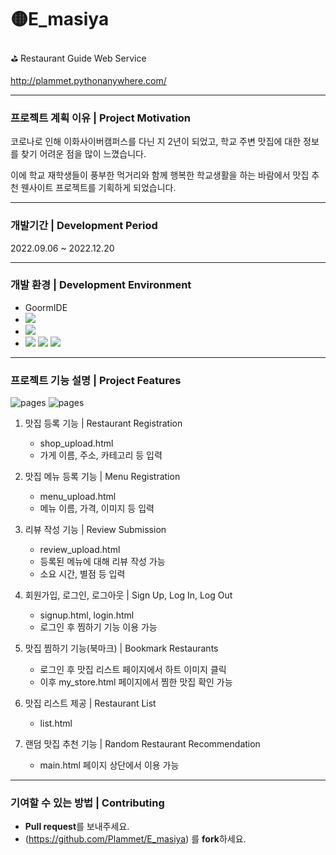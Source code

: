 # 🟡E_masiya
:golf: Restaurant Guide Web Service

http://plammet.pythonanywhere.com/

---

### 프로젝트 계획 이유 | Project Motivation
코로나로 인해 이화사이버캠퍼스를 다닌 지 2년이 되었고, 학교 주변 맛집에 대한 정보를 찾기 어려운 점을 많이 느꼈습니다. 

이에 학교 재학생들이 풍부한 먹거리와 함께 행복한 학교생활을 하는 바람에서 맛집 추천 웬사이트 프로젝트를 기획하게 되었습니다.

---
### 개발기간 | Development Period
2022.09.06 ~ 2022.12.20

---
### 개발 환경 | Development Environment
- GoormIDE
- <img src="https://img.shields.io/badge/Flask-000000?style=for-the-badge&logo=flask&logoColor=white">
- <img src="https://img.shields.io/badge/Firebase-FFCA28?style=flat-square&logo=firebase&logoColor=black"/>
- <img src="https://img.shields.io/badge/HTML5-E34F26?style=flat-square&logo=html5&logoColor=white"/> <img src="https://img.shields.io/badge/CSS3-1572B6?style=flat-square&logo=css3&logoColor=white"/> <img src="https://img.shields.io/badge/JavaScript-F7DF1E?style=flat-square&logo=javascript&logoColor=black"/>

---

### 프로젝트 기능 설명 | Project Features

![pages](./화면구성1.png)
![pages](./화면구성2.png)

1. 맛집 등록 기능 | Restaurant Registration
    - shop_upload.html
    - 가게 이름, 주소, 카테고리 등 입력

2. 맛집 메뉴 등록 기능 | Menu Registration
    - menu_upload.html
    - 메뉴 이름, 가격, 이미지 등 입력

3. 리뷰 작성 기능 | Review Submission
    - review_upload.html
    - 등록된 메뉴에 대해 리뷰 작성 가능
    - 소요 시간, 별점 등 입력

4.  회원가입, 로그인, 로그아웃 | Sign Up, Log In, Log Out
    - signup.html, login.html
    - 로그인 후 찜하기 기능 이용 가능

5. 맛집 찜하기 기능(북마크) | Bookmark Restaurants
    - 로그인 후 맛집 리스트 페이지에서 하트 이미지 클릭
    - 이후 my_store.html 페이지에서 찜한 맛집 확인 가능

6. 맛집 리스트 제공 | Restaurant List
    - list.html

7. 랜덤 맛집 추천 기능 | Random Restaurant Recommendation
    - main.html 페이지 상단에서 이용 가능

---

### 기여할 수 있는 방법 | Contributing
- **Pull request**를 보내주세요.
- (https://github.com/Plammet/E_masiya) 를 **fork**하세요.
